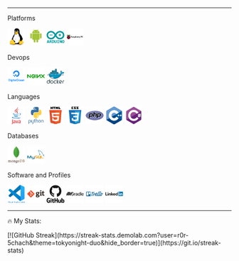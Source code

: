 <div>
  <div align="center">
    <img src="https://komarev.com/ghpvc/?username=r0r-5chach&style=for-the-badge&color=blueviolet" alt=""/>
  </div>
    
  ---
    
  Platforms
  <div id="platforms">
    <img src="https://github.com/devicons/devicon/blob/master/icons/linux/linux-original.svg" height="40" width="40"/>
    <img src="https://github.com/devicons/devicon/blob/master/icons/android/android-original-wordmark.svg" height="40" width="40"/>
    <img src="https://github.com/devicons/devicon/blob/master/icons/arduino/arduino-original-wordmark.svg" height="40" width="40"/>
    <img src="https://github.com/devicons/devicon/blob/master/icons/raspberrypi/raspberrypi-original-wordmark.svg" height="40" width="40"/>
  </div>

  Devops
  <div id="devops">
    <img src="https://github.com/devicons/devicon/blob/master/icons/digitalocean/digitalocean-original-wordmark.svg" height="40" width="40"/>
    <img src="https://github.com/devicons/devicon/blob/master/icons/nginx/nginx-original.svg" height="40" width="40"/>
    <a href="https://hub.docker.com/u/r0r5chach"><img src="https://github.com/devicons/devicon/blob/master/icons/docker/docker-original-wordmark.svg" height="40" width="40"/></a>
  </div>

  Languages
  <div id="langs">
    <img src="https://github.com/devicons/devicon/blob/master/icons/java/java-original-wordmark.svg" height="40" width="40"/>
    <img src="https://github.com/devicons/devicon/blob/master/icons/python/python-original-wordmark.svg" height="40" width="40"/>
    <img src="https://github.com/devicons/devicon/blob/master/icons/html5/html5-original-wordmark.svg" height="40" width="40"/>
    <img src="https://github.com/devicons/devicon/blob/master/icons/css3/css3-original-wordmark.svg" height="40" width="40"/>
    <img src="https://github.com/devicons/devicon/blob/master/icons/php/php-original.svg" height="40" width="40"/>
    <img src="https://github.com/devicons/devicon/blob/master/icons/cplusplus/cplusplus-original.svg" height="40" width="40"/>
    <img src="https://github.com/devicons/devicon/blob/master/icons/csharp/csharp-original.svg" height="40" width="40"/>
  </div>
  
  Databases
  <div id="db">
    <img src="https://github.com/devicons/devicon/blob/master/icons/mongodb/mongodb-original-wordmark.svg" height="40" width="40"/>
    <img src="https://github.com/devicons/devicon/blob/master/icons/mysql/mysql-original-wordmark.svg" height="40" width="40"/>
  </div>

  Software and Profiles
  <div id="software">
    <img src="https://github.com/devicons/devicon/blob/master/icons/vscode/vscode-original-wordmark.svg" height="40" width="40"/>
    <img src="https://github.com/devicons/devicon/blob/master/icons/git/git-original-wordmark.svg" height="40" width="40"/>
    <a href="https://github.com/r0r-5chach"><img src="https://github.com/devicons/devicon/blob/master/icons/github/github-original-wordmark.svg" height="40" width="40"/></a>
    <img src="https://github.com/devicons/devicon/blob/master/icons/gradle/gradle-plain-wordmark.svg" height="40" width="40"/>
    <img src="https://github.com/devicons/devicon/blob/master/icons/trello/trello-plain-wordmark.svg" height="40" width="40"/>
    <a href="https://www.linkedin.com/in/joshua-perry-480663224/"><img src="https://github.com/devicons/devicon/blob/master/icons/linkedin/linkedin-original-wordmark.svg" height="40" width="40"/></a>
  </div>

  ---

  :fire: My Stats:
  <div id="streak">
    [![GitHub Streak](https://streak-stats.demolab.com?user=r0r-5chach&theme=tokyonight-duo&hide_border=true)](https://git.io/streak-stats)
  </div>
</div>

<!--
**r0r-5chach/r0r-5chach** is a ✨ _special_ ✨ repository because its `README.md` (this file) appears on your GitHub profile.

Here are some ideas to get you started:

- 🔭 I’m currently working on ...
- 🌱 I’m currently learning ...
- 👯 I’m looking to collaborate on ...
- 🤔 I’m looking for help with ...
- 💬 Ask me about ...
- 📫 How to reach me: ...
- 😄 Pronouns: ...
- ⚡ Fun fact: ...
-->
